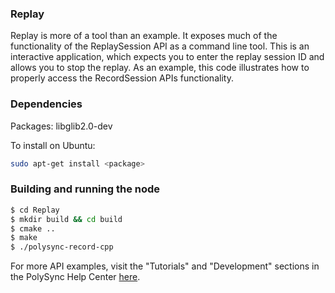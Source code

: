### Replay

Replay is more of a tool than an example. It exposes much of the functionality of the ReplaySession API as a command line tool.
This is an interactive application, which expects you to enter the replay session ID and allows you to stop the replay.
As an example, this code illustrates how to properly access the RecordSession APIs functionality.

### Dependencies

Packages: libglib2.0-dev

To install on Ubuntu:

```bash
sudo apt-get install <package>
```

### Building and running the node

```bash
$ cd Replay 
$ mkdir build && cd build
$ cmake ..
$ make
$ ./polysync-record-cpp
```

For more API examples, visit the "Tutorials" and "Development" sections in the PolySync Help Center [here](https://help.polysync.io/articles/).
